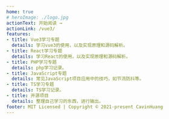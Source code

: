 ```yaml
---
home: true
# heroImage: ./logo.jpg
actionText: 开始阅读 →
actionLink: /vue3/
features:
- title: Vue3学习专题
  details: 学习vue3的使用，以及实现原理和源码解析。
- title: React学习专题
  details: 学习React的使用，以及实现原理和源码解析。
- title: PHP学习专题
  details: php学习记录。
- title: JavaScript专题
  details: 常见JavaScript项目应用中的技巧，如节流防抖等。
- title: TS学习专题
  details: TS学习记录。
- title: 开源项目
  details: 整理自己学习的东西，进行输出。
footer: MIT Licensed | Copyright © 2021-present CavinHuang
---
```

